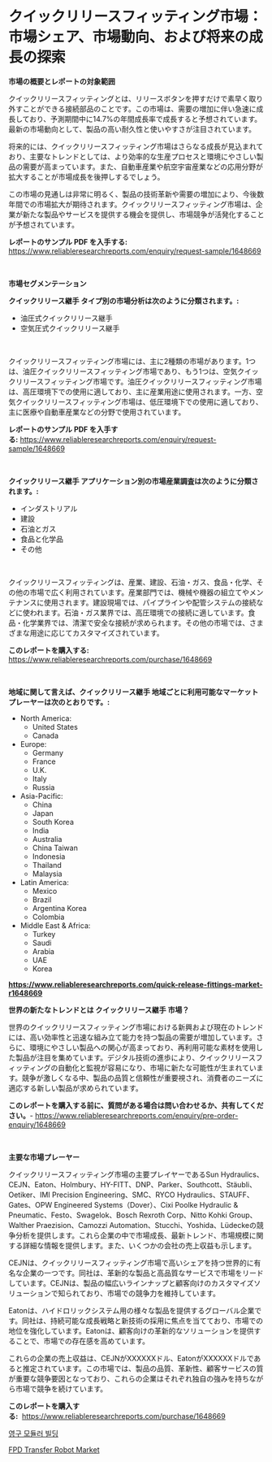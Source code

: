 <p><h1>クイックリリースフィッティング市場：市場シェア、市場動向、および将来の成長の探索</h1></p><p><strong>市場の概要とレポートの対象範囲</strong></p>
<p><p>クイックリリースフィッティングとは、リリースボタンを押すだけで素早く取り外すことができる接続部品のことです。この市場は、需要の増加に伴い急速に成長しており、予測期間中に14.7%の年間成長率で成長すると予想されています。最新の市場動向として、製品の高い耐久性と使いやすさが注目されています。 </p><p>将来的には、クイックリリースフィッティング市場はさらなる成長が見込まれており、主要なトレンドとしては、より効率的な生産プロセスと環境にやさしい製品の需要が高まっています。また、自動車産業や航空宇宙産業などの応用分野が拡大することが市場成長を後押しするでしょう。</p><p>この市場の見通しは非常に明るく、製品の技術革新や需要の増加により、今後数年間での市場拡大が期待されます。クイックリリースフィッティング市場は、企業が新たな製品やサービスを提供する機会を提供し、市場競争が活発化することが予想されています。</p></p>
<p><strong>レポートのサンプル PDF を入手する:</strong> <a href="https://www.reliableresearchreports.com/enquiry/request-sample/1648669">https://www.reliableresearchreports.com/enquiry/request-sample/1648669</a></p>
<p>&nbsp;</p>
<p><strong>市場セグメンテーション</strong></p>
<p><strong>クイックリリース継手 タイプ別の市場分析は次のように分類されます。:</strong></p>
<p><ul><li>油圧式クイックリリース継手</li><li>空気圧式クイックリリース継手</li></ul></p>
<p>&nbsp;</p>
<p><p>クイックリリースフィッティング市場には、主に2種類の市場があります。1つは、油圧クイックリリースフィッティング市場であり、もう1つは、空気クイックリリースフィッティング市場です。油圧クイックリリースフィッティング市場は、高圧環境下での使用に適しており、主に産業用途に使用されます。一方、空気クイックリリースフィッティング市場は、低圧環境下での使用に適しており、主に医療や自動車産業などの分野で使用されています。</p></p>
<p><strong>レポートのサンプル PDF を入手する:</strong>&nbsp;<a href="https://www.reliableresearchreports.com/enquiry/request-sample/1648669">https://www.reliableresearchreports.com/enquiry/request-sample/1648669</a></p>
<p>&nbsp;</p>
<p><strong> クイックリリース継手 アプリケーション別の市場産業調査は次のように分類されます。:</strong></p>
<p><ul><li>インダストリアル</li><li>建設</li><li>石油とガス</li><li>食品と化学品</li><li>その他</li></ul></p>
<p>&nbsp;</p>
<p><p>クイックリリースフィッティングは、産業、建設、石油・ガス、食品・化学、その他の市場で広く利用されています。産業部門では、機械や機器の組立てやメンテナンスに使用されます。建設現場では、パイプラインや配管システムの接続などに使われます。石油・ガス業界では、高圧環境での接続に適しています。食品・化学業界では、清潔で安全な接続が求められます。その他の市場では、さまざまな用途に応じてカスタマイズされています。</p></p>
<p><strong>このレポートを購入する:</strong>&nbsp; <a href="https://www.reliableresearchreports.com/purchase/1648669">https://www.reliableresearchreports.com/purchase/1648669</a></p>
<p>&nbsp;</p>
<p><strong>地域に関して言えば、クイックリリース継手 地域ごとに利用可能なマーケットプレーヤーは次のとおりです。:</strong></p>
<p><ul>
    <li>
        North America:
        <ul>
            <li>United States</li>
            <li>Canada</li>
        </ul>
    </li>
    <li>
        Europe:
        <ul>
            <li>Germany</li>
            <li>France</li>
            <li>U.K.</li>
            <li>Italy</li>
            <li>Russia</li>
        </ul>
    </li>
    <li>
        Asia-Pacific:
        <ul>
            <li>China</li>
            <li>Japan</li>
            <li>South Korea</li>
            <li>India</li>
            <li>Australia</li>
            <li>China Taiwan</li>
            <li>Indonesia</li>
            <li>Thailand</li>
            <li>Malaysia</li>
        </ul>
    </li>
    <li>
        Latin America:
        <ul>
            <li>Mexico</li>
            <li>Brazil</li>
            <li>Argentina Korea</li>
            <li>Colombia</li>
        </ul>
    </li>
    <li>
        Middle East & Africa:
        <ul>
            <li>Turkey</li>
            <li>Saudi</li>
            <li>Arabia</li>
            <li>UAE</li>
            <li>Korea</li>
        </ul>
    </li>
    </ul></p>
<p><strong><a href="https://www.reliableresearchreports.com/quick-release-fittings-market-r1648669">https://www.reliableresearchreports.com/quick-release-fittings-market-r1648669</a></strong>&nbsp;</p>
<p><strong>世界の新たなトレンドとは クイックリリース継手 市場？</strong></p>
<p><p>世界のクイックリリースフィッティング市場における新興および現在のトレンドには、高い効率性と迅速な組み立て能力を持つ製品の需要が増加しています。さらに、環境にやさしい製品への関心が高まっており、再利用可能な素材を使用した製品が注目を集めています。デジタル技術の進歩により、クイックリリースフィッティングの自動化と監視が容易になり、市場に新たな可能性が生まれています。競争が激しくなる中、製品の品質と信頼性が重要視され、消費者のニーズに適応する新しい製品が求められています。</p></p>
<p><strong>このレポートを購入する前に、質問がある場合は問い合わせるか、共有してください。</strong>- <a href="https://www.reliableresearchreports.com/enquiry/pre-order-enquiry/1648669">https://www.reliableresearchreports.com/enquiry/pre-order-enquiry/1648669</a></p>
<p>&nbsp;</p>
<p><strong>主要な市場プレーヤー</strong></p>
<p><p>クイックリリースフィッティング市場の主要プレイヤーであるSun Hydraulics、CEJN、Eaton、Holmbury、HY-FITT、DNP、Parker、Southcott、Stäubli、Oetiker、IMI Precision Engineering、SMC、RYCO Hydraulics、STAUFF、Gates、OPW Engineered Systems（Dover）、Cixi Poolke Hydraulic & Pneumatic、Festo、Swagelok、Bosch Rexroth Corp、Nitto Kohki Group、Walther Praezision、Camozzi Automation、Stucchi、Yoshida、Lüdeckeの競争分析を提供します。これら企業の中で市場成長、最新トレンド、市場規模に関する詳細な情報を提供します。また、いくつかの会社の売上収益も示します。</p><p>CEJNは、クイックリリースフィッティング市場で高いシェアを持つ世界的に有名な企業の一つです。同社は、革新的な製品と高品質なサービスで市場をリードしています。CEJNは、製品の幅広いラインナップと顧客向けのカスタマイズソリューションで知られており、市場での競争力を維持しています。</p><p>Eatonは、ハイドロリックシステム用の様々な製品を提供するグローバル企業です。同社は、持続可能な成長戦略と新技術の採用に焦点を当てており、市場での地位を強化しています。Eatonは、顧客向けの革新的なソリューションを提供することで、市場での存在感を高めています。</p><p>これらの企業の売上収益は、CEJNがXXXXXXドル、EatonがXXXXXXドルであると推定されています。この市場では、製品の品質、革新性、顧客サービスの質が重要な競争要因となっており、これらの企業はそれぞれ独自の強みを持ちながら市場で競争を続けています。</p></p>
<p><strong>このレポートを購入する:</strong>&nbsp;&nbsp;<a href="https://www.reliableresearchreports.com/purchase/1648669">https://www.reliableresearchreports.com/purchase/1648669</a></p>
<p><p><a href="https://medium.com/@fly879567/%EC%98%81%EA%B5%AC-%EB%AA%A8%EB%93%88%EC%8B%9D-%EA%B1%B4%EB%AC%BC-%EC%8B%9C%EC%9E%A5-%EA%B2%BD%EC%9F%81-%EB%B6%84%EC%84%9D-%EC%8B%9C%EC%9E%A5-%EB%8F%99%ED%96%A5-%EB%B0%8F-2031%EB%85%84%EA%B9%8C%EC%A7%80%EC%9D%98-%EC%98%88%EC%B8%A1-a98f2dd2633b">영구 모듈러 빌딩</a></p><p><a href="https://spotless-saver-8fd.notion.site/FPD-Transfer-Robot-Market-Furnishes-Information-on-Market-Share-Market-Trends-and-Market-Growth-41a2e1cf5dba4a22a4dd35caf1adc914">FPD Transfer Robot Market</a></p></p>
